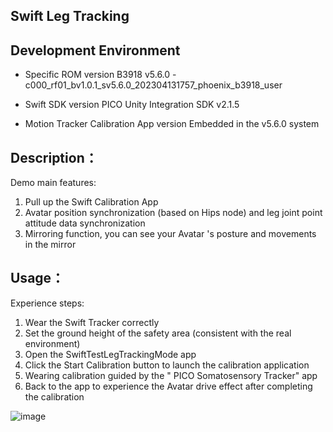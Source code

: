 ## Swift Leg Tracking

## Development Environment
- Specific ROM version
B3918 v5.6.0 - c000_rf01_bv1.0.1_sv5.6.0_202304131757_phoenix_b3918_user 

- Swift SDK version
PICO Unity Integration SDK v2.1.5 

- Motion Tracker Calibration App version
Embedded in the v5.6.0 system



## Description：

Demo main features:
1. Pull up the Swift Calibration App
2. Avatar position synchronization (based on Hips node) and leg joint point attitude data synchronization
3. Mirroring function, you can see your Avatar 's posture and movements in the mirror

## Usage：
Experience steps:
1. Wear the Swift Tracker correctly
2. Set the ground height of the safety area (consistent with the real environment)
3. Open the SwiftTestLegTrackingMode app
  1. Click the Start Calibration button to launch the calibration application
  2. Wearing calibration guided by the " PICO Somatosensory Tracker" app
  3. Back to the app to experience the Avatar drive effect after completing the calibration

![image](https://github.com/picoxr/Swift-Leg-Tracking/assets/46362299/2f45b0a1-d8e2-490b-9647-cbc48a226453)

